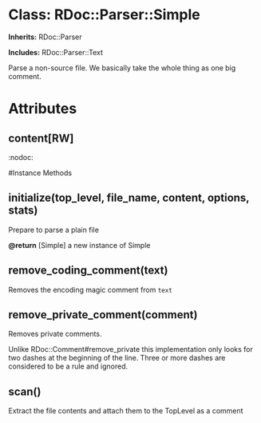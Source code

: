 # Class: RDoc::Parser::Simple
**Inherits:** RDoc::Parser
    
**Includes:** RDoc::Parser::Text
  

Parse a non-source file. We basically take the whole thing as one big comment.


# Attributes
## content[RW] [](#attribute-i-content)
:nodoc:


#Instance Methods
## initialize(top_level, file_name, content, options, stats) [](#method-i-initialize)
Prepare to parse a plain file

**@return** [Simple] a new instance of Simple

## remove_coding_comment(text) [](#method-i-remove_coding_comment)
Removes the encoding magic comment from `text`

## remove_private_comment(comment) [](#method-i-remove_private_comment)
Removes private comments.

Unlike RDoc::Comment#remove_private this implementation only looks for two
dashes at the beginning of the line.  Three or more dashes are considered to
be a rule and ignored.

## scan() [](#method-i-scan)
Extract the file contents and attach them to the TopLevel as a comment

